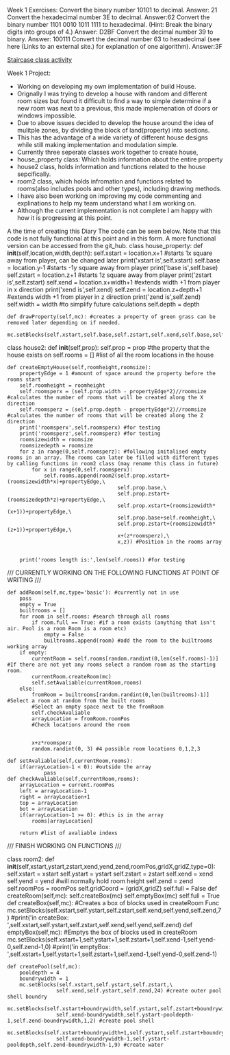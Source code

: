 Week 1 Exercises:
Convert the binary number 10101 to decimal.
Answer: 21
Convert the hexadecimal number 3E to decimal.
Answer:62
Convert the binary number 1101 0010 1011 1111 to hexadecimal. (Hint: Break the binary digits into groups of 4.)
Answer: D2BF
Convert the decimal number 39 to binary.
Answer: 100111
Convert the decimal number 63 to hexadecimal (see here (Links to an external site.) for explanation of one algorithm).
Answer:3F

[Staircase class activity](CL_Staircase.py)


Week 1 Project:
- Working on developing my own implementation of build House.
- Orignally I was trying to develop a house with random and different room sizes but found it difficult to find a way to simple determine if a new room was next to a previous, this made implemenation of doors or windows impossible.
- Due to above issues decided to develop the house around the idea of mulitple zones, by dividing the block of land(property) into sections.
- This has the advantage of a wide variety of different house designs while still making implementation and modulation simple.
- Currently three seperate classes work together to create house,
- house_property class: Which holds information about the entire property
- house2 class, holds information and functions related to the house sepcifically.
- room2 class, which holds infromation and functions related to rooms(also includes pools and other types), including drawing methods.
- I have also been working on improving my code commenting and explinations to help my team understand what I am working on.
- Although the current implementation is not complete I am happy with how it is progressing at this point.

A the time of creating this Diary The code can be seen below. Note that this code is not fully functional at this point and in this form. A more functional version can be accessed from the git_hub.
class house_property:
    def __init__(self,location,width,depth):
        self.xstart = location.x+1 #starts 1x square away from player, can be changed later
        print('xstart is',self.xstart)
        self.base = location.y-1 #starts -1y square away from player
        print('base is',self.base)
        self.zstart = location.z+1 #starts 1z square away from player
        print('zstart is',self.zstart)
        self.xend = location.x+width+1 #extends width +1 from player in x direction
        print('xend is',self.xend)
        self.zend = location.z+depth+1 #extends width +1 from player in z direction
        print('zend is',self.zend)
        self.width = width #to simplify future calculations
        self.depth = depth

    def drawProperty(self,mc): #creates a property of green grass can be removed later depending on if needed.
        mc.setBlocks(self.xstart,self.base,self.zstart,self.xend,self.base,self.zend,2)

class house2:
    def __init__(self,prop): 
        self.prop = prop #the property that the house exists on
        self.rooms = [] #list of all the room locations in the house

    def createEmptyHouse(self,roomheight,roomsize):
        propertyEdge = 1 #amount of space around the property before the rooms start
        self.roomheight = roomheight
        self.roomsperx = (self.prop.width - propertyEdge*2)//roomsize #calculates the number of rooms that will be created along the X direction
        self.roomsperz = (self.prop.depth - propertyEdge*2)//roomsize #calculates the number of rooms that will be created along the Z direction
        print('roomsperx',self.roomsperx) #for testing
        print('roomsperz',self.roomsperz) #for testing
        roomsizewidth = roomsize 
        roomsizedepth = roomsize
        for z in range(0,self.roomsperz): #following initalised empty rooms in an array. The rooms can later be filled with different types by calling functions in room2 class (may rename this class in future)
            for x in range(0,self.roomsperx):
                self.rooms.append(room2(self.prop.xstart+(roomsizewidth*x)+propertyEdge,\
                                        self.prop.base,\
                                        self.prop.zstart+(roomsizedepth*z)+propertyEdge,\
                                        self.prop.xstart+(roomsizewidth*(x+1))+propertyEdge,\
                                        self.prop.base+self.roomheight,\
                                        self.prop.zstart+(roomsizewidth*(z+1))+propertyEdge,\
                                        x+(z*roomsperz),\
                                        x,z)) #Position in the rooms array
                                            

        print('rooms length is:',len(self.rooms)) #for testing



/// CURRENTLY WORKING ON THE FOLLOWING FUNCTIONS AT POINT OF WRITING ///

    def addRoom(self,mc,type='basic'): #currently not in use
        pass
        empty = True
        builtrooms = []
        for room in self.rooms: #search through all rooms
            if room.full == True: #if a room exists (anything that isn't air. Pool is a room Room is a room etc)
                empty = False
                builtrooms.append(room) #add the room to the builtrooms working array
        if empty:
            currentRoom = self.rooms[random.randint(0,len(self.rooms)-1)] #If there are not yet any rooms select a random room as the starting room.
            currentRoom.createRoom(mc)
            self.setAvaliable(currentRoom,rooms)
        else:
            fromRoom = builtrooms[random.randint(0,len(builtrooms)-1)] #Select a room at random from the built rooms
            #Select an empty space next to the fromRoom
            self.checkAvaliable
            arrayLocation = fromRoom.roomPos
            #Check locations around the room


            x+z*roomsperz
            random.randint(0, 3) #4 possible room locations 0,1,2,3
            
    def setAvaliable(self,currentRoom,rooms):
        if(arrayLocation-1 < 0): #outside the array
                pass
    def checkAvaliable(self,currentRoom,rooms):
        arrayLocation = current.roomPos
        left = arrayLocation-1
        right = arrayLocation+1
        top = arrayLocation
        bot = arrayLocation
        if(arrayLocation-1 >= 0): #this is in the array
            rooms[arrayLocation]

        return #list of avaliable indexs

/// FINISH WORKING ON FUNCTIONS ///


class room2:
    def __init__(self,xstart,ystart,zstart,xend,yend,zend,roomPos,gridX,gridZ,type=0):
        self.xstart = xstart
        self.ystart = ystart
        self.zstart = zstart
        self.xend = xend
        self.yend = yend #will normally hold room height
        self.zend = zend
        self.roomPos = roomPos
        self.gridCoord = (gridX,gridZ)
        self.full = False
    def createRoom(self,mc):
        self.createBox(mc)
        self.emptyBox(mc)
        self.full = True
    def createBox(self,mc): #Creates a box of blocks used in createRoom Func
        mc.setBlocks(self.xstart,self.ystart,self.zstart,self.xend,self.yend,self.zend,7)
        #print('in createBox: ',self.xstart,self.ystart,self.zstart,self.xend,self.yend,self.zend)
    def emptyBox(self,mc):  #Emptys the box of blocks used in createRoom
        mc.setBlocks(self.xstart+1,self.ystart+1,self.zstart+1,self.xend-1,self.yend-0,self.zend-1,0)
        #print('in emptyBox: ',self.xstart+1,self.ystart+1,self.zstart+1,self.xend-1,self.yend-0,self.zend-1)

    def createPool(self,mc):
        pooldepth = 4
        boundrywidth = 1
        mc.setBlocks(self.xstart,self.ystart,self.zstart,\
                    self.xend,self.ystart,self.zend,24) #create outer pool shell boundry
        mc.setBlocks(self.xstart+boundrywidth,self.ystart,self.zstart+boundrywidth,\
                    self.xend-boundrywidth,self.ystart-pooldepth-1,self.zend-boundrywidth,1,2) #create pool shell
        mc.setBlocks(self.xstart+boundrywidth+1,self.ystart,self.zstart+boundrywidth+1,\
                    self.xend-boundrywidth-1,self.ystart-pooldepth,self.zend-boundrywidth-1,9) #create water